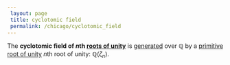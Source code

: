 ```yaml
---
 layout: page
 title: cyclotomic field
 permalink: /chicago/cyclotomic_field
---
```

The **cyclotomic field of $n$th [roots of unity](https://mathgloss.github.io/MathGloss/chicago/root_of_unity)** is [generated](https://mathgloss.github.io/MathGloss/chicago/generate_a_field) over $\mathbb Q$ by a [primitive root of unity](https://mathgloss.github.io/MathGloss/chicago/primitive_root_of_unity) $n$th root of unity: $\mathbb Q(\zeta_n)$.  